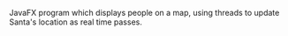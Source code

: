 JavaFX program which displays people on a map, using threads to update Santa's location as real time passes.
